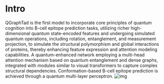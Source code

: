 # Intro

QGraphTad is the first model to incorporate core principles of quantum cognition into B-cell epitope prediction tasks, utilizing richer high-dimensional quantum state-encoded features and undergoing simulated quantum operations, including rotation, entanglement, and measurement projection, to simulate the structural polymorphism and global interactions of proteins, thereby enhancing feature expression and attention modeling capabilities. A quantum-enhanced network employing a multi-head attention mechanism based on quantum entanglement and dense graphs, integrated with modules similar to visual transformers to capture complex structural dependencies. Conformation-based B-cell epitope prediction is achieved through a quantum multi-layer perceptron.
![img](file:fig1.png)
